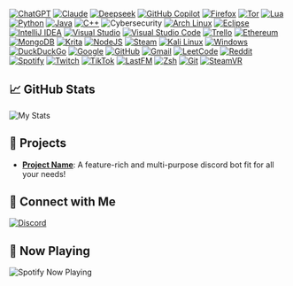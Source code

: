 [![ChatGPT](https://img.shields.io/badge/ChatGPT-74aa9c?logo=openai&logoColor=white)](#)
[![Claude](https://img.shields.io/badge/Claude-D97757?logo=claude&logoColor=fff)](#)
[![Deepseek](https://custom-icon-badges.demolab.com/badge/Deepseek-4D6BFF?logo=deepseek&logoColor=fff)](#)
[![GitHub Copilot](https://img.shields.io/badge/GitHub%20Copilot-000?logo=githubcopilot&logoColor=fff)](#)
[![Firefox](https://img.shields.io/badge/Firefox-FF7139?logo=Firefox&logoColor=white)](#)
[![Tor](https://img.shields.io/badge/Tor-7D4698?logo=Tor-Browser&logoColor=white)](#)
[![Lua](https://img.shields.io/badge/Lua-%232C2D72.svg?logo=lua&logoColor=white)](#)
[![Python](https://img.shields.io/badge/Python-3776AB?logo=python&logoColor=fff)](#)
[![Java](https://img.shields.io/badge/Java-%23ED8B00.svg?logo=openjdk&logoColor=white)](#)
[![C++](https://img.shields.io/badge/C++-%2300599C.svg?logo=c%2B%2B&logoColor=white)](#)
![Cybersecurity](https://img.shields.io/badge/Cybersecurity-000?style=flat&logo=cybersecurity)
[![Arch Linux](https://img.shields.io/badge/Arch%20Linux-1793D1?logo=arch-linux&logoColor=fff)](#)
[![Eclipse](https://img.shields.io/badge/Eclipse-FE7A16.svg?logo=Eclipse&logoColor=white)](#)
[![IntelliJ IDEA](https://img.shields.io/badge/IntelliJIDEA-000000.svg?logo=intellij-idea&logoColor=white)](#)
[![Visual Studio](https://custom-icon-badges.demolab.com/badge/Visual%20Studio-5C2D91.svg?&logo=visual-studio&logoColor=white)](#)
[![Visual Studio Code](https://custom-icon-badges.demolab.com/badge/Visual%20Studio%20Code-0078d7.svg?logo=vsc&logoColor=white)](#)
[![Trello](https://img.shields.io/badge/Trello-0052CC?logo=trello&logoColor=fff)](#)
[![Ethereum](https://img.shields.io/badge/Ethereum-3C3C3D?logo=ethereum&logoColor=white)](#)
[![MongoDB](https://img.shields.io/badge/MongoDB-%234ea94b.svg?logo=mongodb&logoColor=white)](#)
[![Krita](https://img.shields.io/badge/Krita-203759?logo=krita&logoColor=EEF37B)](#)
[![NodeJS](https://img.shields.io/badge/Node.js-6DA55F?logo=node.js&logoColor=white)](#)
[![Steam](https://img.shields.io/badge/Steam-%23000000.svg?logo=steam&logoColor=white)](#)
[![Kali Linux](https://img.shields.io/badge/Kali%20Linux-557C94?logo=kalilinux&logoColor=fff)](#)
[![Windows](https://custom-icon-badges.demolab.com/badge/Windows-0078D6?logo=windows11&logoColor=white)](#)
[![DuckDuckGo](https://img.shields.io/badge/DuckDuckGo-FF5722?logo=duckduckgo&logoColor=white)](#)
[![Google](https://img.shields.io/badge/Google-4285F4?logo=google&logoColor=white)](#)
[![GitHub](https://img.shields.io/badge/GitHub-%23121011.svg?logo=github&logoColor=white)](#)
[![Gmail](https://img.shields.io/badge/Gmail-D14836?logo=gmail&logoColor=white)](#)
[![LeetCode](https://img.shields.io/badge/LeetCode-000000?logo=LeetCode&logoColor=#d16c06)](#)
[![Reddit](https://img.shields.io/badge/Reddit-FF4500?logo=reddit&logoColor=white)](#)
[![Spotify](https://img.shields.io/badge/Spotify-1ED760?logo=spotify&logoColor=white)](#)
[![Twitch](https://img.shields.io/badge/Twitch-%239146FF.svg?logo=Twitch&logoColor=white)](#)
[![TikTok](https://img.shields.io/badge/TikTok-black?logo=tiktok&logoColor=white)](#)
[![LastFM](https://img.shields.io/badge/last.fm-D51007?logo=last.fm&logoColor=white)](#)
[![Zsh](https://img.shields.io/badge/Zsh-F15A24?logo=zsh&logoColor=fff)](#)
[![Git](https://img.shields.io/badge/Git-F05032?logo=git&logoColor=fff)](#)
[![SteamVR](https://img.shields.io/badge/SteamVR-%23232F3E.svg?logo=steam&logoColor=white)](#)

## 📈 GitHub Stats

![My Stats](https://github-readme-stats.vercel.app/api?username=yourusername&show_icons=true&hide_border=true&theme=graywhite)

## 🚀 Projects

- [**Project Name**]([https://github.com/yourusername/project-repo](https://cherubim.solutions/bytebun)): A feature-rich and multi-purpose discord bot fit for all your needs!

## 🔗 Connect with Me

[![Discord](https://img.shields.io/badge/Discord-%235865F2.svg?&logo=discord&logoColor=white)](#)

## 🎵 Now Playing

![Spotify Now Playing](https://spotify-now-playing-kappa.vercel.app/api/spotify)

